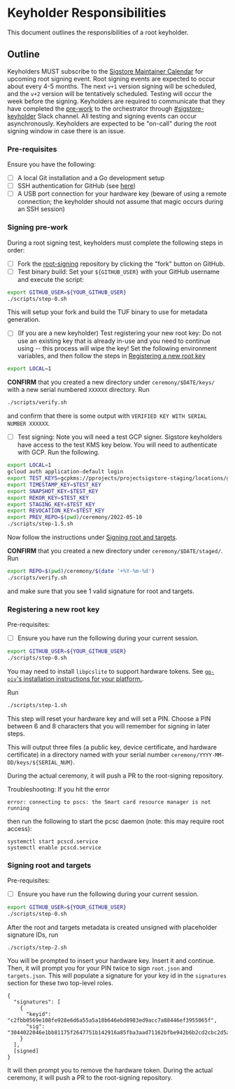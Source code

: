 # Keyholder Responsibilities

This document outlines the responsibilities of a root keyholder.

## Outline

Keyholders MUST subscribe to the [Sigstore Maintainer Calendar](https://calendar.google.com/calendar/u/0?cid=Y19ydjIxcDJuMzJsbmJoYW5uaXFwOXIzNTJtb0Bncm91cC5jYWxlbmRhci5nb29nbGUuY29t) for upcoming root signing event. Root signing events are expected to occur about every 4-5 months. The next `v+1` version signing will be scheduled, and the `v+2` version will be tentatively scheduled. Testing will occur the week before the signing. Keyholders are required to communicate that they have completed the [pre-work](../KEYHOLDER.md#signing-pre-work) to the orchestrator through [#sigstore-keyholder](https://sigstore.slack.com/archives/C03E4HP6RCK) Slack channel. All testing and signing events can occur asynchronously. Keyholders are expected to be "on-call" during the root signing window in case there is an issue.

### Pre-requisites

Ensure you have the following:
- [ ] A local Git installation and a Go development setup
- [ ] SSH authentication for GitHub (see [here](https://docs.github.com/en/authentication/connecting-to-github-with-ssh))
- [ ] A USB port connection for your hardware key (beware of using a remote connection; the keyholder should not assume that magic occurs during an SSH session)

### Signing pre-work

During a root signing test, keyholders must complete the following steps in order:
- [ ] Fork the [root-signing](https://github.com/sigstore/root-signing) repository by clicking the "fork" button on GitHub. 
- [ ] Test binary build: Set your `${GITHUB_USER}` with your GitHub username and execute the script:
```bash
export GITHUB_USER=${YOUR_GITHUB_USER}
./scripts/step-0.sh
```
This will setup your fork and build the TUF binary to use for metadata generation.
- [ ] (If you are a new keyholder) Test registering your new root key: Do not use an existing key that is already in-use and you need to continue using -- this process will wipe the key! Set the following environment variables, and then follow the steps in [Registering a new root key](../KEYHOLDER.md#registering-a-new-root-key)
```bash
export LOCAL=1
```

**CONFIRM** that you created a new directory under `ceremony/$DATE/keys/` with a new serial numbered `XXXXXX` directory. Run 
```bash
./scripts/verify.sh
```
and confirm that there is some output with `VERIFIED KEY WITH SERIAL NUMBER XXXXXX`.

- [ ] Test signing: Note you will need a test GCP signer. Sigstore keyholders have access to the test KMS key below. You will need to authenticate with GCP. Run the following. 
```bash
export LOCAL=1
gcloud auth application-default login
export TEST_KEYS=gcpkms://pprojects/projectsigstore-staging/locations/global/keyRings/root-keyring/cryptoKeys/staging-test
export TIMESTAMP_KEY=$TEST_KEY
export SNAPSHOT_KEY=$TEST_KEY
export REKOR_KEY=$TEST_KEY
export STAGING_KEY=$TEST_KEY
export REVOCATION_KEY=$TEST_KEY
export PREV_REPO=$(pwd)/ceremony/2022-05-10
./scripts/step-1.5.sh
```
Now follow the instructions under [Signing root and targets](../KEYHOLDER.md#signing-root-and-targets).

**CONFIRM** that you created a new directory under `ceremony/$DATE/staged/`. Run 
```bash
export REPO=$(pwd)/ceremony/$(date '+%Y-%m-%d')
./scripts/verify.sh
```
and make sure that you see 1 valid signature for root and targets.

### Registering a new root key

Pre-requisites:
- [ ] Ensure you have run the following during your current session.
```bash
export GITHUB_USER=${YOUR_GITHUB_USER}
./scripts/step-0.sh
```

You may need to install `libpcslite` to support hardware tokens. See [`go-piv`'s installation instructions for your platform.](https://github.com/go-piv/piv-go#installation).

Run 

```bash
./scripts/step-1.sh
```

This step will reset your hardware key and will set a PIN. Choose a PIN between 6 and 8 characters that you will remember for signing in later steps.

This will output three files (a public key, device certificate, and hardware certificate) in a directory named with your serial number `ceremony/YYYY-MM-DD/keys/${SERIAL_NUM}`.

During the actual ceremony, it will push a PR to the root-signing repository.

Troubleshooting: If you hit the error
```
error: connecting to pscs: the Smart card resource manager is not running
```

then run the following to start the pcsc daemon (note: this may require root access):
```
systemctl start pcscd.service
systemctl enable pcscd.service
```

### Signing root and targets

Pre-requisites:
- [ ] Ensure you have run the following during your current session.
```bash
export GITHUB_USER=${YOUR_GITHUB_USER}
./scripts/step-0.sh
```

After the root and targets metadata is created unsigned with placeholder signature IDs, run

```
./scripts/step-2.sh
```

You will be prompted to insert your hardware key. Insert it and continue. Then, it will prompt you for your PIN twice to sign `root.json` and `targets.json`. This will populate a signature for your key id in the `signatures` section for these two top-level roles.

```
{
  "signatures": [
    {
      "keyid": "c2fbb0569e108fe928e6d6a55a5a18b646ebd8983ed9acc7a88446ef3955065f",
      "sig": "3044022046e1bb81175f2647751b142916a85fba3aad71162bfbe942b6b2cd2cbc2d5a3302205373a6e3f5a37f66a2bf7406315568734675b4b939795e98e4f292ad4e1a2e99"
    }
  ],
  [signed]
}
```

It will then prompt you to remove the hardware token. During the actual ceremony, it will push a PR to the root-signing repository.
